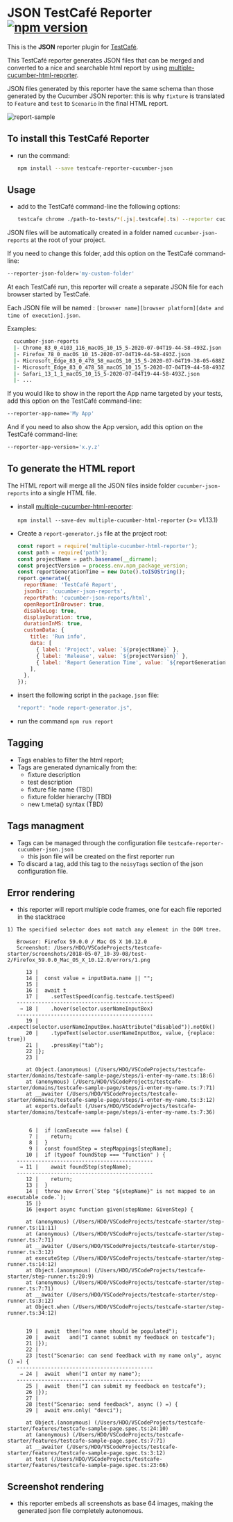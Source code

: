# JSON TestCafé Reporter [![npm version](https://img.shields.io/npm/v/testcafe-reporter-cucumber-json.svg)](https://www.npmjs.com/package/testcafe-reporter-cucumber-json)

This is the **JSON** reporter plugin for [TestCafé](http://devexpress.github.io/testcafe).

This TestCafé reporter generates JSON files that can be merged and converted to a nice and searchable html report by using [multiple-cucumber-html-reporter](https://github.com/wswebcreation/multiple-cucumber-html-reporter).

JSON files generated by this reporter have the same schema than those generated by the Cucumber JSON reporter: this is why `fixture` is translated to `Feature` and `test` to `Scenario` in the final HTML report.

![report-sample](media/report02.png)

## To install this TestCafé Reporter

- run the command:

  ```sh
  npm install --save testcafe-reporter-cucumber-json
  ```

## Usage

- add to the TestCafé command-line the following options:

  ```sh
  testcafe chrome ./path-to-tests/*(.js|.testcafe|.ts) --reporter cucumber-json
  ```

JSON files will be automatically created in a folder named `cucumber-json-reports` at the root of your project.

If you need to change this folder, add this option on the TestCafé command-line:

```sh
--reporter-json-folder='my-custom-folder'
```

At each TestCafé run, this reporter will create a separate JSON file for each browser started by TestCafé.

Each JSON file will be named : `[browser name][browser platform][date and time of execution].json`.

Examples:

```sh
  cucumber-json-reports
  |- Chrome_83_0_4103_116_macOS_10_15_5-2020-07-04T19-44-58-493Z.json
  |- Firefox_78_0_macOS_10_15-2020-07-04T19-44-58-493Z.json
  |- Microsoft_Edge_83_0_478_58_macOS_10_15_5-2020-07-04T19-38-05-688Z.json
  |- Microsoft_Edge_83_0_478_58_macOS_10_15_5-2020-07-04T19-44-58-493Z.json
  |- Safari_13_1_1_macOS_10_15_5-2020-07-04T19-44-58-493Z.json
  |- ...
```

If you would like to show in the report the App name targeted by your tests, add this option on the TestCafé command-line:

```sh
--reporter-app-name='My App'
```

And if you need to also show the App version, add this option on the TestCafé command-line:

```sh
--reporter-app-version='x.y.z'
```

## To generate the HTML report

The HTML report will merge all the JSON files inside folder `cucumber-json-reports` into a single HTML file.

- install [multiple-cucumber-html-reporter](https://github.com/wswebcreation/multiple-cucumber-html-reporter):

  `npm install --save-dev multiple-cucumber-html-reporter` (>= v1.13.1)

- Create a `report-generator.js` file at the project root:

  ```javascript
  const report = require('multiple-cucumber-html-reporter');
  const path = require('path');
  const projectName = path.basename(__dirname);
  const projectVersion = process.env.npm_package_version;
  const reportGenerationTime = new Date().toISOString();
  report.generate({
    reportName: 'TestCafé Report',
    jsonDir: 'cucumber-json-reports',
    reportPath: 'cucumber-json-reports/html',
    openReportInBrowser: true,
    disableLog: true,
    displayDuration: true,
    durationInMS: true,
    customData: {
      title: 'Run info',
      data: [
        { label: 'Project', value: `${projectName}` },
        { label: 'Release', value: `${projectVersion}` },
        { label: 'Report Generation Time', value: `${reportGenerationTime}` },
      ],
    },
  });
  ```

- insert the following script in the `package.json` file:

  ```javascript
  "report": "node report-generator.js",
  ```

- run the command `npm run report`

## Tagging

- Tags enables to filter the html report;
- Tags are generated dynamically from the:
  - fixture description
  - test description
  - fixture file name (TBD)
  - fixture folder hierarchy (TBD)
  - new t.meta() syntax (TBD)

## Tags managment

- Tags can be managed through the configuration file `testcafe-reporter-cucumber-json.json`
  - this json file will be created on the first reporter run
- To discard a tag, add this tag to the `noisyTags` section of the json configuration file.

## Error rendering

- this reporter will report multiple code frames, one for each file reported in the stacktrace

```text
1) The specified selector does not match any element in the DOM tree.

   Browser: Firefox 59.0.0 / Mac OS X 10.12.0
   Screenshot: /Users/HDO/VSCodeProjects/testcafe-starter/screenshots/2018-05-07_10-39-08/test-2/Firefox_59.0.0_Mac_OS_X_10.12.0/errors/1.png

      13 |
      14 |  const value = inputData.name || "";
      15 |
      16 |  await t
      17 |    .setTestSpeed(config.testcafe.testSpeed)
   --------------------------------------------
    → 18 |    .hover(selector.userNameInputBox)
   --------------------------------------------
      19 |    .expect(selector.userNameInputBox.hasAttribute("disabled")).notOk()
      20 |    .typeText(selector.userNameInputBox, value, {replace: true})
      21 |    .pressKey("tab");
      22 |};
      23 |

      at Object.(anonymous) (/Users/HDO/VSCodeProjects/testcafe-starter/domains/testcafe-sample-page/steps/i-enter-my-name.ts:18:6)
      at (anonymous) (/Users/HDO/VSCodeProjects/testcafe-starter/domains/testcafe-sample-page/steps/i-enter-my-name.ts:7:71)
      at __awaiter (/Users/HDO/VSCodeProjects/testcafe-starter/domains/testcafe-sample-page/steps/i-enter-my-name.ts:3:12)
      at exports.default (/Users/HDO/VSCodeProjects/testcafe-starter/domains/testcafe-sample-page/steps/i-enter-my-name.ts:7:36)


       6 |  if (canExecute === false) {
       7 |    return;
       8 |  }
       9 |  const foundStep = stepMappings[stepName];
      10 |  if (typeof foundStep === "function" ) {
   --------------------------------------------
    → 11 |    await foundStep(stepName);
   --------------------------------------------
      12 |    return;
      13 |  }
      14 |  throw new Error(`Step "${stepName}" is not mapped to an executable code.`);
      15 |}
      16 |export async function given(stepName: GivenStep) {

      at (anonymous) (/Users/HDO/VSCodeProjects/testcafe-starter/step-runner.ts:11:11)
      at (anonymous) (/Users/HDO/VSCodeProjects/testcafe-starter/step-runner.ts:7:71)
      at __awaiter (/Users/HDO/VSCodeProjects/testcafe-starter/step-runner.ts:3:12)
      at executeStep (/Users/HDO/VSCodeProjects/testcafe-starter/step-runner.ts:14:12)
      at Object.(anonymous) (/Users/HDO/VSCodeProjects/testcafe-starter/step-runner.ts:20:9)
      at (anonymous) (/Users/HDO/VSCodeProjects/testcafe-starter/step-runner.ts:7:71)
      at __awaiter (/Users/HDO/VSCodeProjects/testcafe-starter/step-runner.ts:3:12)
      at Object.when (/Users/HDO/VSCodeProjects/testcafe-starter/step-runner.ts:34:12)


      19 |  await  then("no name should be populated");
      20 |  await   and("I cannot submit my feedback on testcafe");
      21 |});
      22 |
      23 |test("Scenario: can send feedback with my name only", async () =) {
   --------------------------------------------
    → 24 |  await  when("I enter my name");
   --------------------------------------------
      25 |  await  then("I can submit my feedback on testcafe");
      26 |});
      27 |
      28 |test("Scenario: send feedback", async () =) {
      29 |  await env.only( "devci");

      at Object.(anonymous) (/Users/HDO/VSCodeProjects/testcafe-starter/features/testcafe-sample-page.spec.ts:24:10)
      at (anonymous) (/Users/HDO/VSCodeProjects/testcafe-starter/features/testcafe-sample-page.spec.ts:7:71)
      at __awaiter (/Users/HDO/VSCodeProjects/testcafe-starter/features/testcafe-sample-page.spec.ts:3:12)
      at test (/Users/HDO/VSCodeProjects/testcafe-starter/features/testcafe-sample-page.spec.ts:23:66)

```

## Screenshot rendering

- this reporter embeds all screenshots as base 64 images, making the generated json file completely autonomous.
